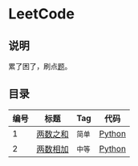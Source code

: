 # LeetCode
## 说明

累了困了，刷点[题](https://leetcode-cn.com)。

## 目录

编号 | 标题 | Tag | 代码
--- | --- | --- | ---
1 | [两数之和](https://leetcode-cn.com/problems/two-sum/description/) | `简单` | [Python](https://github.com/TauWu/review_note/tree/master/LeetCode/Code/Python/1.py)
2 | [两数相加](https://leetcode-cn.com/problems/add-two-numbers/description/) | `中等` | [Python](https://github.com/TauWu/review_note/tree/master/LeetCode/Code/Python/2.py)